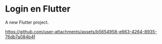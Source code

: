 # Login en Flutter

A new Flutter project.

https://github.com/user-attachments/assets/b5654958-e663-4264-8935-76db7a084b4f
